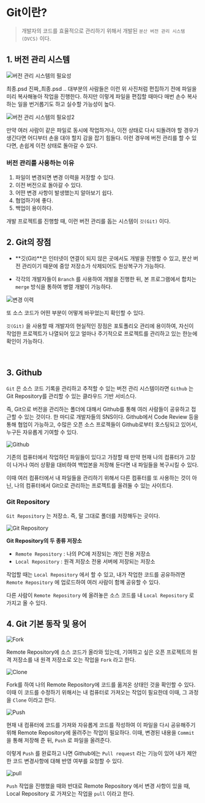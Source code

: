 # Git이란?

> 개발자의 코드를 효율적으로 관리하기 위해서 개발된 `분산 버전 관리 시스템 (DVCS)` 이다.

## 1. 버전 관리 시스템
![버전 관리 시스템의 필요성](https://velog.velcdn.com/images/tlsl13/post/1b863d85-de46-42c3-8fc1-eaf84cb58751/image.png)

최종.psd 진짜_최종.psd .. 대부분의 사람들은 이런 위 사진처럼 편집하기 전에 파일을 미리 복사해놓아 작업을 진행한다. 하지만 이렇게 파일을 편집할 때마다 매번 손수 복사하는 일을 번거롭기도 하고 실수할 가능성이 높다.

![버전 관리 시스템의 필요성2](https://velog.velcdn.com/images/tlsl13/post/8dcfbbf1-79ef-4050-8b37-61e6a15d69b7/image.png)

만약 여러 사람이 같은 파일로 동시에 작업하거나, 이전 상태로 다시 되돌려야 할 경우가 생긴다면 어디부터 손을 대야 할지 감을 잡기 힘들다. 이런 경우에 버전 관리를 할 수 있다면, 손쉽게 이전 상태로 돌아갈 수 있다.

### 버전 관리를 사용하는 이유
1. 파일이 변경되면 변경 이력을 저장할 수 있다.
2. 이전 버전으로 돌아갈 수 있다.
3. 어떤 변경 사항이 발생했는지 알아보기 쉽다.
4. 협업하기에 좋다.
5. 백업이 용이하다.

개발 프로젝트를 진행할 때, 이런 버전 관리를 돕는 시스템이 `깃(Git)` 이다.
<br>

## 2. Git의 장점
- **깃(Git)**은 인터넷이 연결이 되지 않은 곳에서도 개발을 진행할 수 있고, 분산 버전 관리이기 때문에 중앙 저장소가 삭제되어도 원상복구가 가능하다. 

- 각각의 개발자들이 `Branch` 를 사용하여 개발을 진행한 뒤, 본 프로그램에서 합치는 `merge` 방식을 통하여 병렬 개발이 가능하다.

![변경 이력](https://velog.velcdn.com/images/tlsl13/post/3a252cf2-37bf-4f1b-a91b-99844406fd73/image.png)

또 소스 코드가 어떤 부분이 어떻게 바꾸었는지 확인할 수 있다. 

`깃(Git)` 을 사용할 때 개발자의 현실적인 장점은 포토폴리오 관리에 용이하여, 자신이 작업한 프로젝트가 나열되어 있고 얼마나 주기적으로 프로젝트를 관리하고 있는 한눈에 확인이 가능하다.

<br>

## 3. Github
`Git` 은 소스 코드 기록을 관리하고 추적할 수 있는 버전 관리 시스템이라면 `Github` 는 Git Repository를 관리할 수 있는 클라우드 기반 서비스다.

즉, Git으로 버전을 관리하는 폴더에 대해서 Github를 통해 여러 사람들이 공유하고 접근할 수 있는 것이다.
한 마디로 개발자들의 SNS이다. Github에서 Code Review 등을 통해 협업이 가능하고, 수많은 오픈 소스 프로젝들이 Github로부터 호스팅되고 있어서, 누구든 자유롭게 기여할 수 있다.

![Github](https://velog.velcdn.com/images/tlsl13/post/402eee67-7ef5-4d24-9841-b78041aab0e6/image.png)

기존의 컴퓨터에서 작업하던 파일들이 있다고 가정할 때 만약 현재 나의 컴퓨터가 고장이 나거나 여러 상황을 대비하여 백업본을 저장해 둔다면 내 파일들을 복구시킬 수 있다. 

이때 여러 컴퓨터에서 내 파일들을 관리하기 위해서 다른 컴퓨터를 또 사용하는 것이 아닌, 나의 컴퓨터에서 Git으로 관리하는 프로젝트를 올려둘 수 있는 사이트다.

### Git Repository
`Git Repository` 는 저장소. 즉, 말 그대로 폴더를 저장해두는 곳이다.

![Git Repository](https://velog.velcdn.com/images/tlsl13/post/0b655aac-8dcc-4465-a0e9-9b9f2cd52c89/image.png)

**Git Repository의 두 종류 저장소**
- `Remote Repository` : 나의 PC에 저장되는 개인 전용 저장소
- `Local Repository` : 원격 저장소 전용 서버에 저장되는 저장소

작업할 때는 `Local Repository` 에서 할 수 있고, 내가 작업한 코드를 공유하려면 `Remote Repository` 에 업로드하여 여러 사람이 함께 공유할 수 있다.

다른 사람이 `Remote Repository` 에 올려놓은 소스 코드를 내 `Local Repository` 로 가지고 올 수 있다.
<br>

## 4. Git 기본 동작 및 용어
![Fork](https://velog.velcdn.com/images/tlsl13/post/1437264f-7a58-47d5-8ad8-a2a0bf19c0ad/image.png)

Remote Repository에 소스 코드가 올라와 있는데, 기여하고 싶은 오픈 프로젝트의 원격 저장소를 내 원격 저장소로 오는 작업을 `Fork` 라고 한다.

![Clone](https://velog.velcdn.com/images/tlsl13/post/f6439ea2-365d-4a0a-a58e-edcde022a2d8/image.png)

Fork를 하여 나의 Remote Repository에 코드를 옮겨온 상태인 것을 확인할 수 있다. 이때 이 코드를 수정하기 위해서는 내 컴퓨터로 가져오는 작업이 필요한데 이때, 그 과정을 `Clone` 이라고 한다.

![Push](https://velog.velcdn.com/images/tlsl13/post/7e039e11-cd5a-4ea4-8534-fd0d3f287c04/image.png)

현재 내 컴퓨터에 코드를 가져와 자유롭게 코드를 작성하여 이 파일을 다시 공유해주기 위해 Remote Repository에 올려주는 작업이 필요하다. 이때, 변경된 내용을 `Commit` 을 통해 저장해 준 뒤, `Push` 로 파일을 올려준다.

이렇게 `Push` 를 완료하고 나면 Github에는 `Pull request` 라는 기능이 있어 내가 제안한 코드 변경사항에 대해 반영 여부를 요청할 수 있다.

![pull](https://velog.velcdn.com/images/tlsl13/post/c717f311-b6cb-47c4-946d-20cbab3421b0/image.png)

`Push` 작업을 진행했을 때와 반대로 Remote Repository 에서 변경 사항이 있을 때, Local Repository 로 가져오는 작업을 `pull` 이라고 한다.

